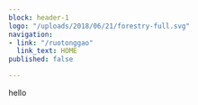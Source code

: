 ```yaml
---
block: header-1
logo: "/uploads/2018/06/21/forestry-full.svg"
navigation:
- link: "/ruotonggao"
  link_text: HOME
published: false

---
```

hello